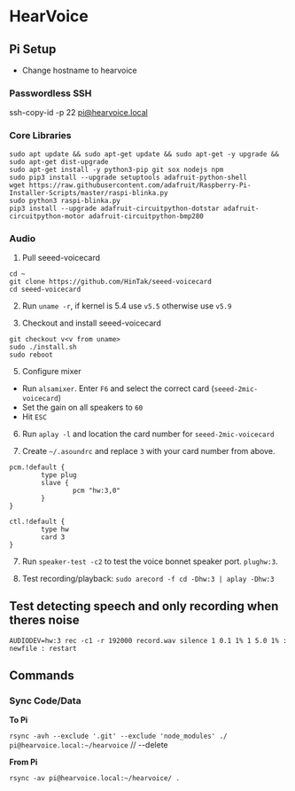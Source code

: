 # HearVoice

## Pi Setup

- Change hostname to hearvoice

### Passwordless SSH

ssh-copy-id -p 22 pi@hearvoice.local

### Core Libraries

```
sudo apt update && sudo apt-get update && sudo apt-get -y upgrade && sudo apt-get dist-upgrade
sudo apt-get install -y python3-pip git sox nodejs npm
sudo pip3 install --upgrade setuptools adafruit-python-shell
wget https://raw.githubusercontent.com/adafruit/Raspberry-Pi-Installer-Scripts/master/raspi-blinka.py
sudo python3 raspi-blinka.py
pip3 install --upgrade adafruit-circuitpython-dotstar adafruit-circuitpython-motor adafruit-circuitpython-bmp280
```

### Audio

1. Pull seeed-voicecard

```
cd ~
git clone https://github.com/HinTak/seeed-voicecard
cd seeed-voicecard
```

2. Run `uname -r`, if kernel is 5.4 use `v5.5` otherwise use `v5.9`

3. Checkout and install seeed-voicecard

```
git checkout v<v from uname>
sudo ./install.sh
sudo reboot
```

5. Configure mixer

- Run `alsamixer`. Enter `F6` and select the correct card (`seeed-2mic-voicecard`)
- Set the gain on all speakers to `60`
- Hit `ESC`

6. Run `aplay -l` and location the card number for `seeed-2mic-voicecard`

7. Create `~/.asoundrc` and replace `3` with your card number from above.

```
pcm.!default {
        type plug
        slave {
                pcm "hw:3,0"
        }
}

ctl.!default {
        type hw
        card 3
}

```

7. Run `speaker-test -c2` to test the voice bonnet speaker port. `plughw:3`.

8. Test recording/playback: `sudo arecord -f cd -Dhw:3 | aplay -Dhw:3`

## Test detecting speech and only recording when theres noise

`AUDIODEV=hw:3 rec -c1 -r 192000 record.wav silence 1 0.1 1% 1 5.0 1% : newfile : restart`

## Commands

### Sync Code/Data

**To Pi**

`rsync -avh --exclude '.git' --exclude 'node_modules' ./ pi@hearvoice.local:~/hearvoice` // --delete

**From Pi**

`rsync -av pi@hearvoice.local:~/hearvoice/ .`
